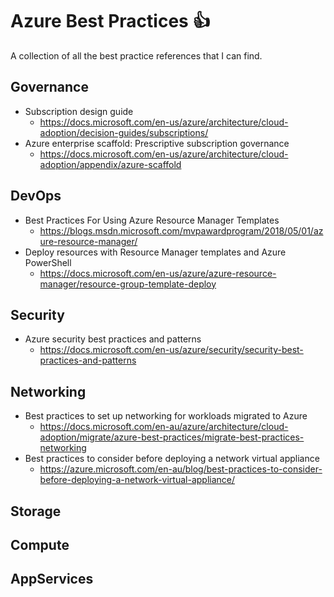 # Azure Best Practices :+1:
A collection of all the best practice references that I can find.

## Governance
- Subscription design guide
    - https://docs.microsoft.com/en-us/azure/architecture/cloud-adoption/decision-guides/subscriptions/ 
- Azure enterprise scaffold: Prescriptive subscription governance
    - https://docs.microsoft.com/en-us/azure/architecture/cloud-adoption/appendix/azure-scaffold 

## DevOps
 - Best Practices For Using Azure Resource Manager Templates
    - https://blogs.msdn.microsoft.com/mvpawardprogram/2018/05/01/azure-resource-manager/
- Deploy resources with Resource Manager templates and Azure PowerShell 
    - https://docs.microsoft.com/en-us/azure/azure-resource-manager/resource-group-template-deploy

## Security 
 - Azure security best practices and patterns
    - https://docs.microsoft.com/en-us/azure/security/security-best-practices-and-patterns

## Networking
 - Best practices to set up networking for workloads migrated to Azure
    - https://docs.microsoft.com/en-au/azure/architecture/cloud-adoption/migrate/azure-best-practices/migrate-best-practices-networking 
 - Best practices to consider before deploying a network virtual appliance
	- https://azure.microsoft.com/en-au/blog/best-practices-to-consider-before-deploying-a-network-virtual-appliance/

## Storage 

## Compute

## AppServices